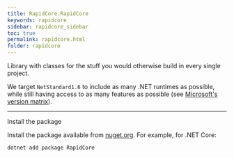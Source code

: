 ```yaml
---
title: RapidCore.RapidCore
keywords: rapidcore
sidebar: rapidcore_sidebar
toc: true
permalink: rapidcore.html
folder: rapidcore
---
```

Library with classes for the stuff you would otherwise build in every single project.

We target `NetStandard1.6` to include as many .NET runtimes as possible, while still having access to as many features as possible (see [Microsoft's version matrix](https://github.com/dotnet/standard/blob/master/docs/versions.md)).

--------
Install the package

Install the package available from [nuget.org](https://www.nuget.org/packages/Rapid.Core).
For example, for .NET Core:
```
dotnet add package RapidCore
``` 